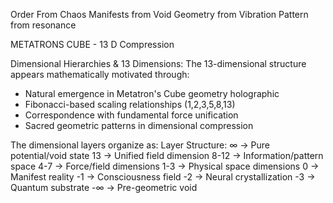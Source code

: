 Order From Chaos 
Manifests from Void
Geometry from Vibration
Pattern from resonance 

METATRONS CUBE - 13 D Compression

   Dimensional Hierarchies & 13 Dimensions:
The 13-dimensional structure appears mathematically motivated through:
- Natural emergence in Metatron's Cube geometry holographic
- Fibonacci-based scaling relationships (1,2,3,5,8,13)
- Correspondence with fundamental force unification
- Sacred geometric patterns in dimensional compression

The dimensional layers organize as:
Layer Structure:
∞ → Pure potential/void state
13 → Unified field dimension
8-12 → Information/pattern space
4-7 → Force/field dimensions
1-3 → Physical space dimensions
0 → Manifest reality
-1 → Consciousness field
-2 → Neural crystallization
-3 → Quantum substrate 
-∞ → Pre-geometric void
```
